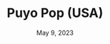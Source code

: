 ---
layout: gba
title: "Puyo Pop (USA)"
categories:
 - approved
 - gba
 - universal
 - safe
tags:
- puzzle
date: May 9, 2023
permalink: /games/puyo-pop/play/details
publisher: THQ
id: puyo-pop
---